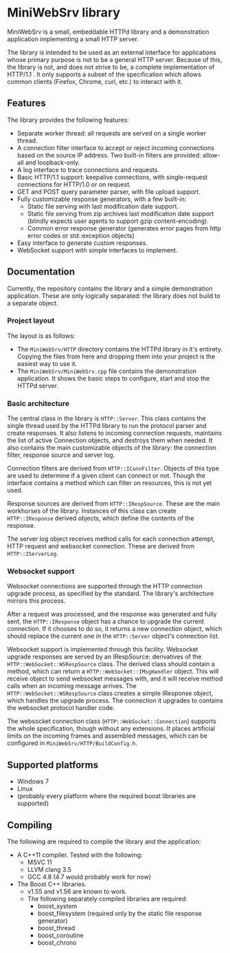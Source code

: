 # MiniWebSrv library

MiniWebSrv is a small, embeddable HTTPd library and a demonstration application
implementing a small HTTP server.

The library is intended to be used as an external interface for applications
whose primary purpose is not to be a general HTTP server. Because of this, the
library is not, and does not strive to be, a complete implementation of
HTTP/1.1 . It only supports a subset of the specification which allows common
clients (Firefox, Chrome, curl, etc.) to interact with it.

## Features
The library provides the following features:

* Separate worker thread: all requests are served on a single worker thread.
* A connection filter interface to accept or reject incoming connections based
on the source IP address. Two built-in filters are provided: allow-all and
loopback-only.
* A log interface to trace connections and requests.
* Basic HTTP/1.1 support: keepalive connections, with single-request
connections for HTTP/1.0 or on request.
* GET and POST query parameter parser, with file upload support.
* Fully customizable response generators, with a few built-in:
  * Static file serving with last modification date support.
  * Static file serving from zip archives last modification date support
  (blindly expects user agents to support gzip content-encoding).
  * Common error response generator (generates error pages from http error
  codes or std::exception objects)
* Easy interface to generate custom responses.
* WebSocket support with simple interfaces to implement.

## Documentation
Currently, the repository contains the library and a simple demonstration
application. These are only logically separated: the library does not build
to a separate object.

### Project layout
The layout is as follows:

* The `MiniWebSrv/HTTP` directory contains the HTTPd library in it's entirety.
Copying the files from here and dropping them into your project is the easiest
way to use it.
* The `MiniWebSrv/MiniWebSrv.cpp` file contains the demonstration application.
It shows the basic steps to configure, start and stop the HTTPd server.

### Basic architecture
The central class in the library is `HTTP::Server`. This class contains the
single thread used by the HTTPd library to run the protocol parser and create
responses. It also listens to incoming connection requests, maintains the list
of active Connection objects, and destroys them when needed. It also contains
the main customizable objects of the library: the connection filter, response
source and server log.

Connection filters are derived from `HTTP::IConnFilter`. Objects of this type
are used to determine if a given client can connect or not. Though the
interface contains a method which can filter on resources, this is not yet
used.

Response sources are derived from `HTTP::IRespSource`. These are the main
workhorses of the library. Instances of this class can create `HTTP::IResponse`
derived objects, which define the contents of the response.

The server log object receives method calls for each connection attempt, HTTP
request and websocket connection. These are derived from `HTTP::IServerLog`.

### Websocket support
Websocket connections are supported through the HTTP connection upgrade
process, as specified by the standard. The library's architecture mirrors this
process.

After a request was processed, and the response was generated and fully sent,
the `HTTP::IResponse` object has a chance to upgrade the current connection. If
it chooses to do so, it returns a new connection object, which should replace
the current one in the `HTTP::Server` object's connection list.

Websocket support is implemented through this facility. Websocket upgrade
responses are served by an IRespSource: derivatives of the
`HTTP::WebSocket::WSRespSource` class. The derived class should contain a
method, which can return a `HTTP::WebSocket::IMsgHandler` object. This will
receive object to send websocket messages with, and it will receive method
calls when an incoming message arrives.
The `HTTP::WebSocket::WSRespSource` class creates a simple IResponse object,
which handles the upgrade process. The connection it upgrades to contains the
websocket protocol handler code.

The websocket connection class (`HTTP::WebSocket::Connection`) supports the
whole specification, though without any extensions. It places artificial limits
on the incoming frames and assembled messages, which can be configured in
`MiniWebSrv/HTTP/BuildConfig.h`.

## Supported platforms
 * Windows 7
 * Linux
 * (probably every platform where the required boost libraries are supported)

## Compiling
The following are required to compile the library and the application:

* A C++11 compiler. Tested with the following:
  * MSVC 11
  * LLVM clang 3.5
  * GCC 4.8 (4.7 would probably work for now)
* The Boost C++ libraries.
  * v1.55 and v1.56 are known to work.
  * The following separately compiled libraries are required:
     * boost\_system
     * boost\_filesystem (required only by the static file response generator)
     * boost\_thread
     * boost\_coroutine
     * boost\_chrono
